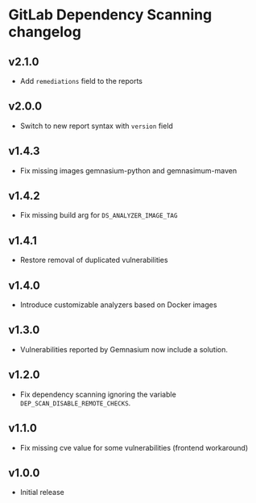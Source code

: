 # GitLab Dependency Scanning changelog

## v2.1.0
- Add `remediations` field to the reports

## v2.0.0
- Switch to new report syntax with `version` field

## v1.4.3
- Fix missing images gemnasium-python and gemnasimum-maven

## v1.4.2
- Fix missing build arg for `DS_ANALYZER_IMAGE_TAG`

## v1.4.1
- Restore removal of duplicated vulnerabilities

## v1.4.0
- Introduce customizable analyzers based on Docker images

## v1.3.0
- Vulnerabilities reported by Gemnasium now include a solution.

## v1.2.0
- Fix dependency scanning ignoring the variable `DEP_SCAN_DISABLE_REMOTE_CHECKS`.

## v1.1.0
- Fix missing cve value for some vulnerabilities (frontend workaround)

## v1.0.0
- Initial release
